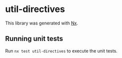 # util-directives

This library was generated with [Nx](https://nx.dev).

## Running unit tests

Run `nx test util-directives` to execute the unit tests.

